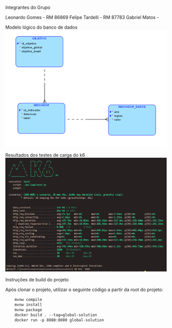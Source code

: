 
Integrantes do Grupo

Leonardo Gomes - RM 86869
Felipe Tardelli - RM 87783
Gabriel Matos - 

Modelo lógico do banco de dados
![Alt text](image-1.png)

Resultados dos testes de carga do k6
![Alt text](image.png)

Instruções de build do projeto

Após clonar o projeto, utilizar o seguinte código a partir da root do projeto:

        mvnw compile
        mvnw install
        mvnw package
        docker build . --tag=global-solution
        docker run -p 8080:8080 global-solution


